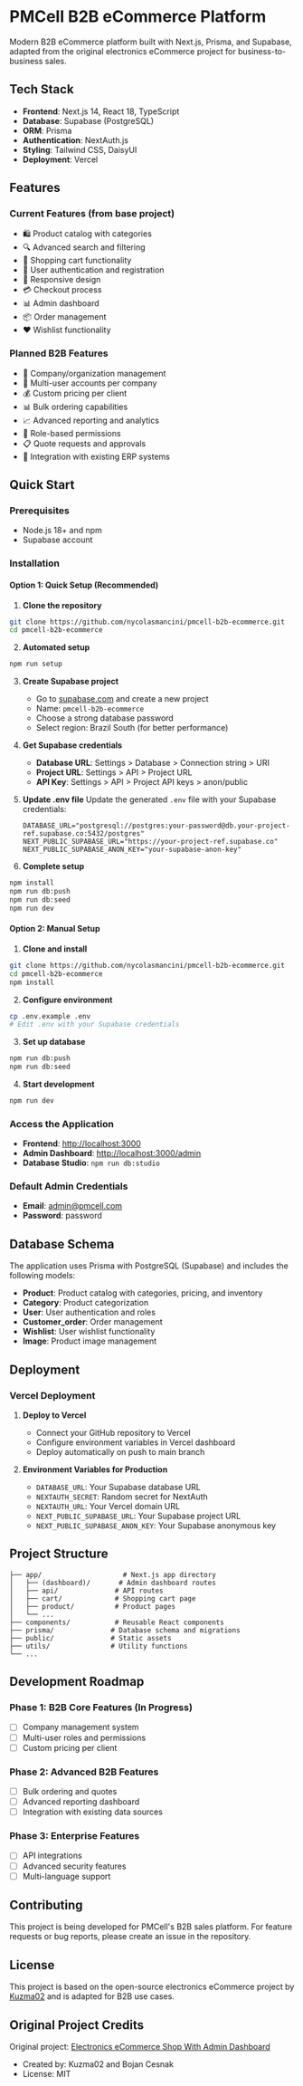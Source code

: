 # PMCell B2B eCommerce Platform

Modern B2B eCommerce platform built with Next.js, Prisma, and Supabase, adapted from the original electronics eCommerce project for business-to-business sales.

## Tech Stack

- **Frontend**: Next.js 14, React 18, TypeScript
- **Database**: Supabase (PostgreSQL)
- **ORM**: Prisma
- **Authentication**: NextAuth.js
- **Styling**: Tailwind CSS, DaisyUI
- **Deployment**: Vercel

## Features

### Current Features (from base project)
- 🛍️ Product catalog with categories
- 🔍 Advanced search and filtering
- 🛒 Shopping cart functionality
- 👤 User authentication and registration
- 📱 Responsive design
- 💳 Checkout process
- 📊 Admin dashboard
- 📦 Order management
- ❤️ Wishlist functionality

### Planned B2B Features
- 🏢 Company/organization management
- 👥 Multi-user accounts per company
- 💰 Custom pricing per client
- 📊 Bulk ordering capabilities
- 📈 Advanced reporting and analytics
- 🔐 Role-based permissions
- 📋 Quote requests and approvals
- 🔄 Integration with existing ERP systems

## Quick Start

### Prerequisites
- Node.js 18+ and npm
- Supabase account

### Installation

#### Option 1: Quick Setup (Recommended)

1. **Clone the repository**
```bash
git clone https://github.com/nycolasmancini/pmcell-b2b-ecommerce.git
cd pmcell-b2b-ecommerce
```

2. **Automated setup**
```bash
npm run setup
```

3. **Create Supabase project**
   - Go to [supabase.com](https://supabase.com) and create a new project
   - Name: `pmcell-b2b-ecommerce`
   - Choose a strong database password
   - Select region: Brazil South (for better performance)

4. **Get Supabase credentials**
   - **Database URL**: Settings > Database > Connection string > URI
   - **Project URL**: Settings > API > Project URL
   - **API Key**: Settings > API > Project API keys > anon/public

5. **Update .env file**
   Update the generated `.env` file with your Supabase credentials:
   ```env
   DATABASE_URL="postgresql://postgres:your-password@db.your-project-ref.supabase.co:5432/postgres"
   NEXT_PUBLIC_SUPABASE_URL="https://your-project-ref.supabase.co"
   NEXT_PUBLIC_SUPABASE_ANON_KEY="your-supabase-anon-key"
   ```

6. **Complete setup**
```bash
npm install
npm run db:push
npm run db:seed
npm run dev
```

#### Option 2: Manual Setup

1. **Clone and install**
```bash
git clone https://github.com/nycolasmancini/pmcell-b2b-ecommerce.git
cd pmcell-b2b-ecommerce
npm install
```

2. **Configure environment**
```bash
cp .env.example .env
# Edit .env with your Supabase credentials
```

3. **Set up database**
```bash
npm run db:push
npm run db:seed
```

4. **Start development**
```bash
npm run dev
```

### Access the Application

- **Frontend**: [http://localhost:3000](http://localhost:3000)
- **Admin Dashboard**: [http://localhost:3000/admin](http://localhost:3000/admin)
- **Database Studio**: `npm run db:studio`

### Default Admin Credentials

- **Email**: admin@pmcell.com
- **Password**: password

## Database Schema

The application uses Prisma with PostgreSQL (Supabase) and includes the following models:
- **Product**: Product catalog with categories, pricing, and inventory
- **Category**: Product categorization
- **User**: User authentication and roles
- **Customer_order**: Order management
- **Wishlist**: User wishlist functionality
- **Image**: Product image management

## Deployment

### Vercel Deployment

1. **Deploy to Vercel**
   - Connect your GitHub repository to Vercel
   - Configure environment variables in Vercel dashboard
   - Deploy automatically on push to main branch

2. **Environment Variables for Production**
   - `DATABASE_URL`: Your Supabase database URL
   - `NEXTAUTH_SECRET`: Random secret for NextAuth
   - `NEXTAUTH_URL`: Your Vercel domain URL
   - `NEXT_PUBLIC_SUPABASE_URL`: Your Supabase project URL
   - `NEXT_PUBLIC_SUPABASE_ANON_KEY`: Your Supabase anonymous key

## Project Structure

```
├── app/                    # Next.js app directory
│   ├── (dashboard)/       # Admin dashboard routes
│   ├── api/              # API routes
│   ├── cart/             # Shopping cart page
│   ├── product/          # Product pages
│   └── ...
├── components/           # Reusable React components
├── prisma/              # Database schema and migrations
├── public/              # Static assets
├── utils/               # Utility functions
└── ...
```

## Development Roadmap

### Phase 1: B2B Core Features (In Progress)
- [ ] Company management system
- [ ] Multi-user roles and permissions
- [ ] Custom pricing per client

### Phase 2: Advanced B2B Features
- [ ] Bulk ordering and quotes
- [ ] Advanced reporting dashboard
- [ ] Integration with existing data sources

### Phase 3: Enterprise Features
- [ ] API integrations
- [ ] Advanced security features
- [ ] Multi-language support

## Contributing

This project is being developed for PMCell's B2B sales platform. For feature requests or bug reports, please create an issue in the repository.

## License

This project is based on the open-source electronics eCommerce project by [Kuzma02](https://github.com/Kuzma02/Electronics-eCommerce-Shop-With-Admin-Dashboard-NextJS-NodeJS) and is adapted for B2B use cases.

## Original Project Credits

Original project: [Electronics eCommerce Shop With Admin Dashboard](https://github.com/Kuzma02/Electronics-eCommerce-Shop-With-Admin-Dashboard-NextJS-NodeJS)
- Created by: Kuzma02 and Bojan Cesnak
- License: MIT